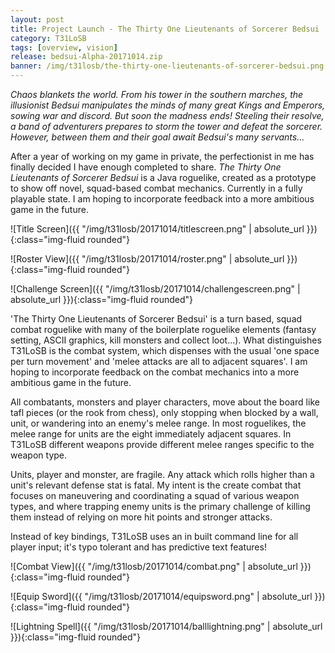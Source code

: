 ```yaml
---
layout: post
title: Project Launch - The Thirty One Lieutenants of Sorcerer Bedsui
category: T31LoSB
tags: [overview, vision]
release: bedsui-Alpha-20171014.zip
banner: /img/t31losb/the-thirty-one-lieutenants-of-sorcerer-bedsui.png
---
```


*Chaos blankets the world. From his tower in the southern marches, the illusionist Bedsui manipulates the minds of many great Kings and Emperors, sowing war and discord. But soon the madness ends! Steeling their resolve, a band of adventurers prepares to storm the tower and defeat the sorcerer. However, between them and their goal await Bedsui's many servants...*

After a year of working on my game in private, the perfectionist in me has finally decided I have enough completed to share. *The Thirty One Lieutenants of Sorcerer Bedsui* is a Java roguelike, created as a prototype to show off novel, squad-based combat mechanics. Currently in a fully playable state. I am hoping to incorporate feedback into a more ambitious game in the future.

![Title Screen]({{ "/img/t31losb/20171014/titlescreen.png" | absolute_url }}){:class="img-fluid rounded"}

![Roster View]({{ "/img/t31losb/20171014/roster.png" | absolute_url }}){:class="img-fluid rounded"}

![Challenge Screen]({{ "/img/t31losb/20171014/challengescreen.png" | absolute_url }}){:class="img-fluid rounded"}

'The Thirty One Lieutenants of Sorcerer Bedsui' is a turn based, squad combat roguelike with many of the boilerplate roguelike elements (fantasy setting, ASCII graphics, kill monsters and collect loot...). What distinguishes T31LoSB is the combat system, which dispenses with the usual 'one space per turn movement' and 'melee attacks are all to adjacent squares'. I am hoping to incorporate feedback on the combat mechanics into a more ambitious game in the future.

All combatants, monsters and player characters, move about the board like tafl pieces (or the rook from chess), only stopping when blocked by a wall, unit, or wandering into an enemy's melee range. In most roguelikes, the melee range for units are the eight immediately adjacent squares. In T31LoSB different weapons provide different melee ranges specific to the weapon type.

Units, player and monster, are fragile. Any attack which rolls higher than a unit's relevant defense stat is fatal. My intent is the create combat that focuses on maneuvering and coordinating a squad of various weapon types, and where trapping enemy units is the primary challenge of killing them instead of relying on more hit points and stronger attacks.

Instead of key bindings, T31LoSB uses an in built command line for all player input; it's typo tolerant and has predictive text features!

![Combat View]({{ "/img/t31losb/20171014/combat.png" | absolute_url }}){:class="img-fluid rounded"}

![Equip Sword]({{ "/img/t31losb/20171014/equipsword.png" | absolute_url }}){:class="img-fluid rounded"}

![Lightning Spell]({{ "/img/t31losb/20171014/balllightning.png" | absolute_url }}){:class="img-fluid rounded"}
